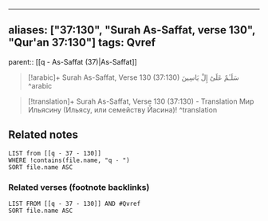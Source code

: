 
---
aliases: ["37:130", "Surah As-Saffat, verse 130", "Qur'an 37:130"]
tags: Qvref
---

parent:: [[q - As-Saffat (37)|As-Saffat]]

> [!arabic]+ Surah As-Saffat, Verse 130 (37:130)
> <span class="quran-arabic">سَلَـٰمٌ عَلَىٰٓ إِلْ يَاسِينَ</span>
^arabic

> [!translation]+ Surah As-Saffat, Verse 130 (37:130) - Translation
> Мир Ильясину (Ильясу, или семейству Йасина)!
^translation



## Related notes
```dataview
LIST from [[q - 37 - 130]]
WHERE !contains(file.name, "q - ")
SORT file.name ASC
```

### Related verses (footnote backlinks)
```dataview
LIST FROM [[q - 37 - 130]] AND #Qvref
SORT file.name ASC
```

